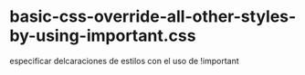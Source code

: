 # basic-css-override-all-other-styles-by-using-important.css
especificar delcaraciones de estilos con el uso de !important
